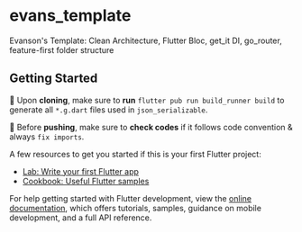 # evans_template

Evanson's Template: Clean Architecture, Flutter Bloc, get_it DI, go_router, feature-first folder structure

## Getting Started

🤖 Upon **cloning**, make sure to **run** ```flutter pub run build_runner build``` to generate all `*.g.dart` files used in `json_serializable`.

🤖 Before **pushing**, make sure to **check codes** if it follows code convention & always `fix imports`.

A few resources to get you started if this is your first Flutter project:

- [Lab: Write your first Flutter app](https://docs.flutter.dev/get-started/codelab)
- [Cookbook: Useful Flutter samples](https://docs.flutter.dev/cookbook)

For help getting started with Flutter development, view the
[online documentation](https://docs.flutter.dev/), which offers tutorials,
samples, guidance on mobile development, and a full API reference.
